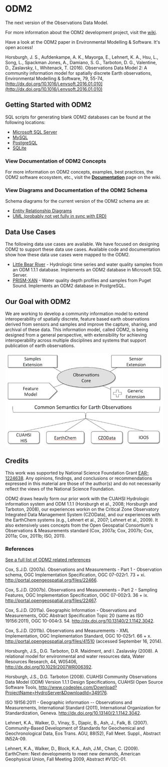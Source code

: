ODM2
====

The next version of the Observations Data Model.

For more information about the ODM2 development project, visit the [wiki](https://github.com/ODM2/ODM2/wiki). 

Have a look at the ODM2 paper in Environmental Modelling & Software. It's open access!

Horsburgh, J. S., Aufdenkampe, A. K., Mayorga, E., Lehnert, K. A., Hsu, L., Song, L., Spackman Jones, A., Damiano, S. G., Tarboton, D. G., Valentine, D., Zaslavsky, I., Whitenack, T. (2016). Observations Data Model 2: A community information model for spatially discrete Earth observations, Environmental Modelling & Software, 79, 55-74, [http://dx.doi.org/10.1016/j.envsoft.2016.01.010](http://dx.doi.org/10.1016/j.envsoft.2016.01.010)

##  Getting Started with ODM2 ##

SQL scripts for generating blank ODM2 databases can be found at the following locations:

* [Microsoft SQL Server](https://github.com/ODM2/ODM2/blob/master/src/blank_schema_scripts/ms_sql_server/ODM2_for_MSSQL.sql)
* [MySQL](https://github.com/ODM2/ODM2/blob/master/src/blank_schema_scripts/mysql/ODM2_for_MySQL.sql)
* [PostgreSQL](https://github.com/ODM2/ODM2/blob/master/src/blank_schema_scripts/postgresql/ODM2_for_PostgreSQL.sql)
* [SQLite](https://github.com/ODM2/ODM2/blob/master/src/blank_schema_scripts/sqlite/ODM2_for_SQLite.sql)

###  View Documentation of ODM2 Concepts ###

For more information on ODM2 concepts, examples, best practices, the ODM2 software ecosystem, etc., visit the [**Documentation**](https://github.com/ODM2/ODM2/wiki/documentation) page on the wiki.

###  View Diagrams and Documentation of the ODM2 Schema ###

Schema diagrams for the current version of the ODM2 schema are at:

* [Entity Relationship Diagrams](http://ODM2.github.io/ODM2/schemas/ODM2_Current/)
* [UML (probably not yet fully in sync with ERD)](http://ODM2.github.io/ODM2/uml/index.htm)


##  Data Use Cases ##

The following data use cases are available. We have focused on designing ODM2 to support these data use cases. Available code and documentation show how these data use cases were mapped to the ODM2.

* [Little Bear River](https://github.com/ODM2/ODM2/tree/master/usecases/littlebearriver) - Hydrologic time series and water quality samples from an ODM 1.1.1 database.  Implements an ODM2 database in Microsoft SQL Server.
* [PRISM-XAN](https://github.com/ODM2/ODM2/tree/master/usecases/prismxan) - Water quality depth profiles and samples from Puget Sound. Implements an ODM2 database in PostgreSQL.

##  Our Goal with ODM2 ##

We are working to develop a community information model to extend interoperability of spatially discrete, feature based earth observations derived from sensors and samples and improve the capture, sharing, and archival of these data. This information model, called ODM2, is being designed from a general perspective, with extensibility for achieving interoperability across multiple disciplines and systems that support publication of earth observations.

![ODM2 Schematic](/doc/images/odm2_schematic.jpg)

## Credits ##

This work was supported by National Science Foundation Grant [EAR-1224638](http://www.nsf.gov/awardsearch/showAward?AWD_ID=1224638). Any opinions, findings, and conclusions or recommendations expressed in this material are those of the author(s) and do not necessarily reflect the views of the National Science Foundation. 

ODM2 draws heavily form our prior work with the CUAHSI Hydrologic information system and ODM 1.1.1 (Horsburgh et al., 2008; Horsburgh and Tarboton, 2008), our experiences workin on the Critical Zone Observatory Integrated Data Management System (CZOData), and our experiences with the EarthChem systems (e.g., Lehnert et al., 2007; Lehnert et al., 2009). It also extensively uses concepts from the Open Geospatial Consortium's Observations & Measurements standard (Cox, 2007a; Cox, 2007b; Cox, 2011a; Cox, 2011b; ISO, 2011).

### References ###
[See a full list of ODM2 related references](https://github.com/ODM2/ODM2/wiki/References)

Cox, S.J.D. (2007a). Observations and Measurements - Part 1 - Observation schema, OGC Implementation Specification, OGC 07-022r1. 73 + xi. http://portal.opengeospatial.org/files/22466.
 
Cox, S.J.D. (2007b). Observations and Measurements – Part 2 - Sampling Features, OGC Implementation Specification, OGC 07-002r3. 36 + ix. http://portal.opengeospatial.org/files/22467.
 
Cox, S.J.D. (2011a). Geographic Information - Observations and Measurements, OGC Abstract Specification Topic 20 (same as ISO 19156:2011), OGC 10-004r3. 54. http://dx.doi.org/10.13140/2.1.1142.3042.
 
Cox, S.J.D. (2011b). Observations and Measurements - XML Implementation, OGC Implementation Standard, OGC 10-025r1. 66 + x. http://portal.opengeospatial.org/files/41510 (accessed September 16, 2014).

Horsburgh, J.S., D.G. Tarboton, D.R. Maidment, and I. Zaslavsky (2008). A relational model for environmental and water resources data, Water Resources Research, 44, W05406, http://dx.doi.org/10.1029/2007WR006392.

Horsburgh, J.S., D.G. Tarboton (2008). CUAHSI Community Observations Data Model (ODM) Version 1.1.1 Design Specifications, CUAHSI Open Source Software Tools, http://www.codeplex.com/Download?ProjectName=HydroServer&DownloadId=349176. 

ISO 19156:2011 - Geographic information -- Observations and Measurements, International Standard (2011), International Organization for Standardization, Geneva. http://dx.doi.org/10.13140/2.1.1142.3042.

Lehnert, K.A., Walker, D., Vinay, S., Djapic, B., Ash, J., Falk, B. (2007). Community-Based Development of Standards for Geochemical and Geochronological Data, Eos Trans. AGU, 88(52), Fall Meet. Suppl., Abstract IN52A-09.

Lehnert, K.A., Walker, D., Block, K.A., Ash, J.M., Chan, C. (2009). EarthChem: Next developments to meet new demands, American Geophysical Union, Fall Meeting 2009, Abstract #V12C-01.
